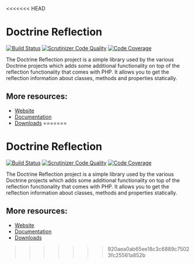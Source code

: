 <<<<<<< HEAD
# Doctrine Reflection

[![Build Status](https://travis-ci.org/doctrine/reflection.svg)](https://travis-ci.org/doctrine/reflection)
[![Scrutinizer Code Quality](https://scrutinizer-ci.com/g/doctrine/reflection/badges/quality-score.png?b=master)](https://scrutinizer-ci.com/g/doctrine/reflection/?branch=master)
[![Code Coverage](https://scrutinizer-ci.com/g/doctrine/reflection/badges/coverage.png?b=master)](https://scrutinizer-ci.com/g/doctrine/reflection/?branch=master)

The Doctrine Reflection project is a simple library used by the various Doctrine projects which adds some additional functionality on top of the reflection functionality that comes with PHP. It allows you to get the reflection information about classes, methods and properties statically.

## More resources:

* [Website](https://www.doctrine-project.org/)
* [Documentation](https://www.doctrine-project.org/projects/doctrine-reflection/en/latest/)
* [Downloads](https://github.com/doctrine/reflection/releases)
=======
# Doctrine Reflection

[![Build Status](https://travis-ci.org/doctrine/reflection.svg)](https://travis-ci.org/doctrine/reflection)
[![Scrutinizer Code Quality](https://scrutinizer-ci.com/g/doctrine/reflection/badges/quality-score.png?b=master)](https://scrutinizer-ci.com/g/doctrine/reflection/?branch=master)
[![Code Coverage](https://scrutinizer-ci.com/g/doctrine/reflection/badges/coverage.png?b=master)](https://scrutinizer-ci.com/g/doctrine/reflection/?branch=master)

The Doctrine Reflection project is a simple library used by the various Doctrine projects which adds some additional functionality on top of the reflection functionality that comes with PHP. It allows you to get the reflection information about classes, methods and properties statically.

## More resources:

* [Website](https://www.doctrine-project.org/)
* [Documentation](https://www.doctrine-project.org/projects/doctrine-reflection/en/latest/)
* [Downloads](https://github.com/doctrine/reflection/releases)
>>>>>>> 920aea0ab65ee18c3c6889c75023fc25561a852b
